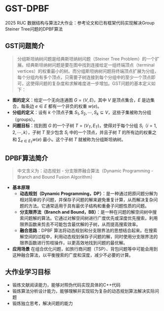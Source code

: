 # GST-DPBF

2025 RUC 数据结构与算法2大作业：参考论文和已有框架代码实现解决Group Steiner Tree问题的DPBF算法

## GST问题简介

> 分组斯坦纳树问题是经典斯坦纳树问题（Steiner Tree Problem）的一个扩展。经典斯坦纳树问题是要在图中找到连接给定一组终端顶点（terminal vertices）的权重最小的树。而分组斯坦纳树问题将终端顶点扩展为分组，每个分组内有多个顶点，只需要子树连接到每个分组中的至少一个顶点即可，这使得问题的复杂度和求解难度进一步增加。GST问题的基本定义如下：

- **图的定义**：给定一个无向连通图 $G=(V, E)$，其中 $V$ 是顶点集合，$E$ 是边集合，每条边 $e\in E$ 都有一个非负的权重 $w(e)$。
- **分组的定义**：设有 $k$ 个顶点子集 $S_1, S_2, \cdots, S_k\subseteq V$，这些子集被称为分组（groups）。
- **问题目标**：找到图 $G$ 的一个子树 $T=(V_T, E_T)$，使得对于每个分组 $S_i$（$i = 1,2,\cdots,k$），子树 $T$ 至少包含 $S_i$ 中的一个顶点，并且子树 $T$ 的所有边的权重之和 $\sum_{e\in E_T}w(e)$ 最小。这个子树 $T$ 就被称为分组斯坦纳树。

## DPBF算法简介

> 中文含义为：动态规划 - 分支限界融合算法（Dynamic Programming - Branch and Bound Fusion Algorithm）

 - **基本原理**
   - **动态规划（Dynamic Programming，DP）**：是一种通过把原问题分解为相对简单的子问题，并保存子问题的解来避免重复计算，从而解决复杂问题的方法。它通常适用于具有最优子结构和重叠子问题性质的问题。
   - **分支限界法（Branch and Bound，BB）**：是一种在问题的解空间树中搜索问题解的算法。它通过对解空间树进行广度优先或深度优先搜索，利用限界函数来剪去不可能包含最优解的子树，从而提高搜索效率。
   - **融合思路**：DPBF 算法将动态规划和分支限界法的思想结合起来。在搜索解空间的过程中，利用动态规划保存子问题的解，同时使用分支限界法的限界函数进行剪枝操作，以更高效地找到问题的最优解。
 - **应用场景**
   在组合优化问题，如旅行商问题（TSP）、背包问题等中可能会用到这种融合算法，以平衡搜索的广度和深度，减少不必要的计算。

## 大作业学习目标

- 锻炼文献阅读能力，能够对照伪代码实现具体的C++代码
- 锻炼算法分析设计能力，能够理解并实现较为复杂的动态规划算法解决实际问题
- 锻炼独立思考，解决问题的能力

